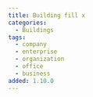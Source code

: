 ```yaml
---
title: Building fill x
categories:
  - Buildings
tags:
  - company
  - enterprise
  - organization
  - office
  - business
added: 1.10.0
---
```

